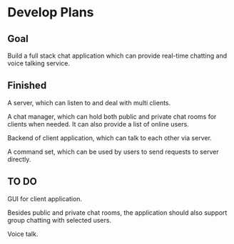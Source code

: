 # Develop Plans


## Goal
Build a full stack chat application which can provide real-time chatting and voice talking service.


## Finished
A server, which can listen to and deal with multi clients.

A chat manager, which can hold both public and private chat rooms for clients when needed. It can also provide a list of online users.

Backend of client application, which can talk to each other via server. 

A command set, which can be used by users to send requests to server directly. 


## TO DO
GUI for client application.

Besides public and private chat rooms, the application should also support group chatting with selected users.

Voice talk.
